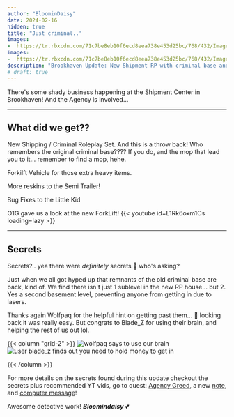 ```yaml
---
author: "BloominDaisy"
date: 2024-02-16
hidden: true
title: "Just criminal.."
images:
-  https://tr.rbxcdn.com/71c7be8eb10f6ecd8eea738e453d25bc/768/432/Image/Png
images:
-  https://tr.rbxcdn.com/71c7be8eb10f6ecd8eea738e453d25bc/768/432/Image/Png
description: "Brookhaven Update: New Shipment RP with criminal base and secrets!"
# draft: true
---
```


There's some shady business happening at the Shipment Center in Brookhaven! And the Agency is involved...

---

## What did we get??

New Shipping / Criminal Roleplay Set. And this is a throw back! Who remembers the original criminal base???? If you do, and the mop that lead you to it... remember to find a mop, hehe.

Forkilft Vehicle for those extra heavy items.

More reskins to the Semi Trailer!

Bug Fixes to the Little Kid

O1G gave us a look at the new ForkLift!
{{< youtube id=L1Rk6oxm1Cs loading=lazy >}}

---


## Secrets

Secrets?.. yea there were _definitely_ secrets 👀 who's asking?

Just when we all got hyped up that remnants of the old criminal base are back, kind of. We find there isn't just 1 sublevel in the new RP house... but 2. Yes a second basement level, preventing anyone from getting in due to lasers. 

Thanks again Wolfpaq for the helpful hint on getting past them... 🤣 looking back it was really easy. But congrats to Blade_Z for using their brain, and helping the rest of us out lol.

{{< column "grid-2" >}}
![wolfpaq says to use our brain](/images/bh/wolfpaq_use_brain.jpg)
![user blade_z finds out you need to hold money to get in](/images/bh/blade_z.jpg)

{{< /column >}}

For more details on the secrets found during this update checkout the secrets plus recommended YT vids, go to quest: [Agency Greed](/lore/quests/agency_greed), a new [note](/casebook/notes/marcus/), and [computer message](/casebook/computer/agency/#money-is-everything)!


Awesome detective work! 
_**Bloomindaisy**_ <span class="nowrap"><span class="emojify">💕</span>
